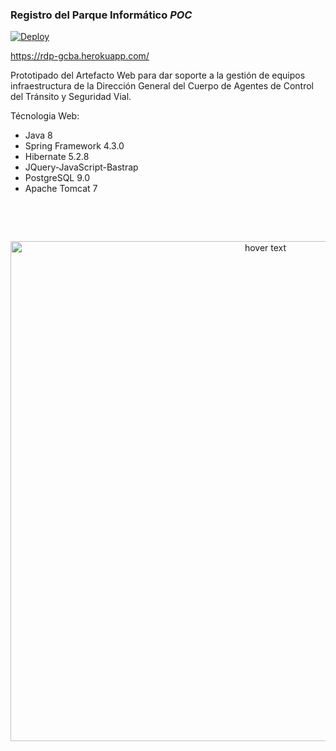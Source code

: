 ### Registro del Parque Informático *POC*

[![Deploy](https://www.herokucdn.com/deploy/button.png)](https://heroku.com/deploy)

https://rdp-gcba.herokuapp.com/ 

Prototipado del Artefacto Web para dar soporte a la gestión de equipos infraestructura
de la Dirección General del Cuerpo de Agentes de Control del Tránsito y Seguridad Vial.

Técnologia Web:
- Java 8
- Spring Framework 4.3.0
- Hibernate 5.2.8
- JQuery-JavaScript-Bastrap
- PostgreSQL 9.0
- Apache Tomcat 7
&nbsp;

&nbsp;

&nbsp;
<p align="center">
  <img src="https://raw.githubusercontent.com/maximilianoPizarro/sugpa/master/screensMaqueta/1 - Iniciar sesión.jpg" width="800" title="hover text">
</p>  
